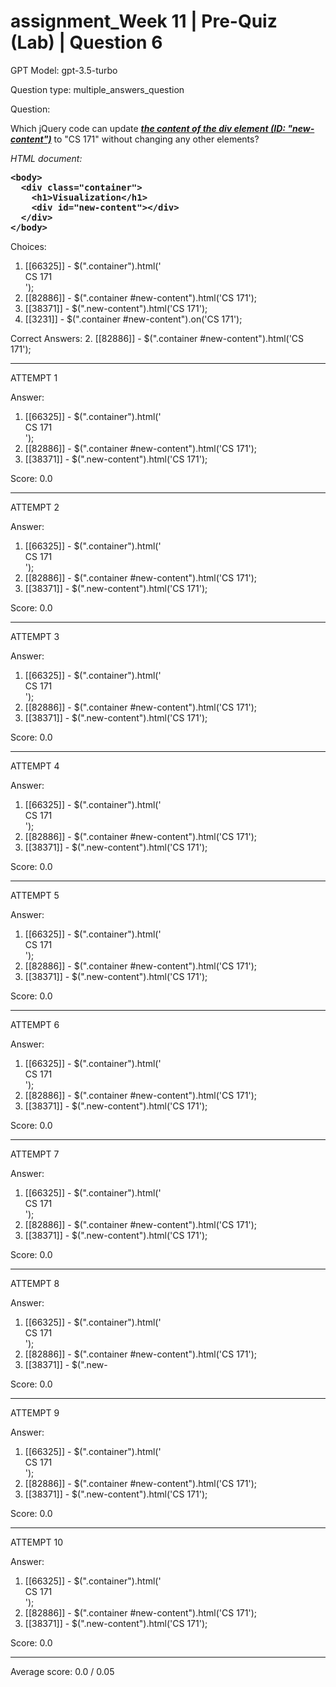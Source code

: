 # assignment_Week 11 | Pre-Quiz (Lab) | Question 6

GPT Model: gpt-3.5-turbo

Question type: multiple_answers_question

Question:
<div>
<p><span>Which jQuery code can update </span><em><strong><span style="text-decoration: underline;">the content of the div element (ID: "new-content")</span></strong></em><span> to "CS 171" without changing any other elements?</span></p>
<p><i><span>HTML document:</span></i></p>
<pre><strong>&lt;body&gt;<br></strong><strong>  &lt;div class="container"&gt;<br></strong><strong>    &lt;h1&gt;Visualization&lt;/h1&gt;<br></strong><strong>    &lt;div id="new-content"&gt;&lt;/div&gt;<br></strong><strong>  &lt;/div&gt;<br></strong><strong>&lt;/body&gt;</strong></pre>
</div>

Choices:
1. [[66325]] - $(".container").html('<div class="new-content">CS 171</div>');
2. [[82886]] - $(".container #new-content").html('CS 171');
3. [[38371]] - $(".new-content").html('CS 171');
4. [[3231]] - $(".container #new-content").on('CS 171');

Correct Answers:
2. [[82886]] - $(".container #new-content").html('CS 171');

****************************************

ATTEMPT 1

Answer: 
1. [[66325]] - $(".container").html('<div class="new-content">CS 171</div>');
2. [[82886]] - $(".container #new-content").html('CS 171');
3. [[38371]] - $(".new-content").html('CS 171');

Score: 0.0

--------------------

ATTEMPT 2

Answer:
1. [[66325]] - $(".container").html('<div class="new-content">CS 171</div>');
2. [[82886]] - $(".container #new-content").html('CS 171');
3. [[38371]] - $(".new-content").html('CS 171');

Score: 0.0

--------------------

ATTEMPT 3

Answer:
1. [[66325]] - $(".container").html('<div class="new-content">CS 171</div>');
2. [[82886]] - $(".container #new-content").html('CS 171');
3. [[38371]] - $(".new-content").html('CS 171');

Score: 0.0

--------------------

ATTEMPT 4

Answer:
1. [[66325]] - $(".container").html('<div class="new-content">CS 171</div>');
2. [[82886]] - $(".container #new-content").html('CS 171');
3. [[38371]] - $(".new-content").html('CS 171');

Score: 0.0

--------------------

ATTEMPT 5

Answer:
1. [[66325]] - $(".container").html('<div class="new-content">CS 171</div>');
2. [[82886]] - $(".container #new-content").html('CS 171');
3. [[38371]] - $(".new-content").html('CS 171');

Score: 0.0

--------------------

ATTEMPT 6

Answer:
1. [[66325]] - $(".container").html('<div class="new-content">CS 171</div>');
2. [[82886]] - $(".container #new-content").html('CS 171');
3. [[38371]] - $(".new-content").html('CS 171');

Score: 0.0

--------------------

ATTEMPT 7

Answer:
1. [[66325]] - $(".container").html('<div class="new-content">CS 171</div>');
2. [[82886]] - $(".container #new-content").html('CS 171');
3. [[38371]] - $(".new-content").html('CS 171');

Score: 0.0

--------------------

ATTEMPT 8

Answer: 
1. [[66325]] - $(".container").html('<div class="new-content">CS 171</div>');
2. [[82886]] - $(".container #new-content").html('CS 171');
3. [[38371]] - $(".new-

Score: 0.0

--------------------

ATTEMPT 9

Answer: 
1. [[66325]] - $(".container").html('<div class="new-content">CS 171</div>');
2. [[82886]] - $(".container #new-content").html('CS 171');
3. [[38371]] - $(".new-content").html('CS 171');

Score: 0.0

--------------------

ATTEMPT 10

Answer: 
1. [[66325]] - $(".container").html('<div class="new-content">CS 171</div>');
2. [[82886]] - $(".container #new-content").html('CS 171');
3. [[38371]] - $(".new-content").html('CS 171');

Score: 0.0

--------------------

Average score: 0.0 / 0.05

